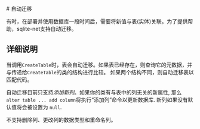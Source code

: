 ﻿﻿# 自动迁移 

   有时，在部署并使用数据库一段时间后，需要将新值与表(实体)关联。为了提供帮助，sqlite-net支持自动迁移。

## 详细说明

   当调用`CreateTable`时，表会自动迁移。如果表已经存在，则查询它的元数据，并与传递给`CreateTable`的类的结构进行比较。 如果两个结构不同，则自动迁移表以匹配代码。

   自动迁移目前只支持*添加新列*。如果你的类有与表中的列无关的新属性, 那么`alter table ... add column`将执行“添加列”命令以更新数据库. 新列如果没有默认值将会被设置为 `null`.

   不支持删除列、更改列的数据类型和重命名列。
